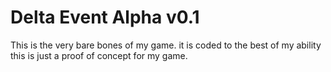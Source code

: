 # Delta Event Alpha v0.1

This is the very bare bones of my game. it is coded to the best of my ability this is just a proof of concept for my game. 
